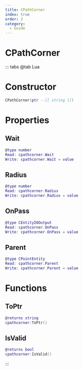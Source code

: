 ```yaml
---
title: CPathCorner
index: true
order: 2
category:
  - Guide
---
```


# CPathCorner

::: tabs
@tab Lua
# Constructor
```lua
CPathCorner(ptr --[[ string ]])
```
# Properties
## Wait 
```lua
@type number
Read: cpathcorner.Wait
Write: cpathcorner.Wait = value
```
## Radius 
```lua
@type number
Read: cpathcorner.Radius
Write: cpathcorner.Radius = value
```
## OnPass 
```lua
@type CEntityIOOutput
Read: cpathcorner.OnPass
Write: cpathcorner.OnPass = value
```
## Parent 
```lua
@type CPointEntity
Read: cpathcorner.Parent
Write: cpathcorner.Parent = value
```
# Functions
## ToPtr
```lua
@returns string
cpathcorner:ToPtr()
```
## IsValid
```lua
@returns bool
cpathcorner:IsValid()
```

:::